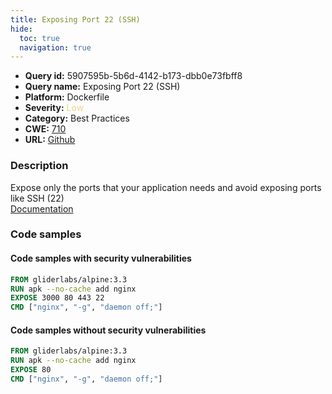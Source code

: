 ```yaml
---
title: Exposing Port 22 (SSH)
hide:
  toc: true
  navigation: true
---
```


<style>
  .highlight .hll {
    background-color: #ff171742;
  }
  .md-content {
    max-width: 1100px;
    margin: 0 auto;
  }
</style>

-   **Query id:** 5907595b-5b6d-4142-b173-dbb0e73fbff8
-   **Query name:** Exposing Port 22 (SSH)
-   **Platform:** Dockerfile
-   **Severity:** <span style="color:#edd57e">Low</span>
-   **Category:** Best Practices
-   **CWE:** <a href="https://cwe.mitre.org/data/definitions/710.html" onclick="newWindowOpenerSafe(event, 'https://cwe.mitre.org/data/definitions/710.html')">710</a>
-   **URL:** [Github](https://github.com/Checkmarx/kics/tree/master/assets/queries/dockerfile/exposing_port_22)

### Description
Expose only the ports that your application needs and avoid exposing ports like SSH (22)<br>
[Documentation](https://sysdig.com/blog/dockerfile-best-practices/)

### Code samples
#### Code samples with security vulnerabilities
```dockerfile title="Positive test num. 1 - dockerfile file" hl_lines="3"
FROM gliderlabs/alpine:3.3
RUN apk --no-cache add nginx
EXPOSE 3000 80 443 22
CMD ["nginx", "-g", "daemon off;"]

```


#### Code samples without security vulnerabilities
```dockerfile title="Negative test num. 1 - dockerfile file"
FROM gliderlabs/alpine:3.3
RUN apk --no-cache add nginx
EXPOSE 80
CMD ["nginx", "-g", "daemon off;"]

```
